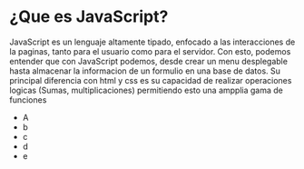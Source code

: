 <h1>¿Que es JavaScript?</h1>

<p aling="left">JavaScript es un lenguaje altamente tipado, enfocado a las interacciones de la paginas, tanto para el
    usuario como para el servidor.
    Con esto, podemos entender que con JavaScript podemos, desde crear un menu desplegable hasta almacenar la
    informacion de un formulio en una base de datos.
    Su principal diferencia con html y css es su capacidad de realizar operaciones logicas (Sumas, multiplicaciones)
    permitiendo esto una ampplia gama de funciones
</p>
<ul>
    <li>A</li>
    <li>b</li>
    <li>c</li>
    <li>d</li>
    <li>e</li>
</ul>
